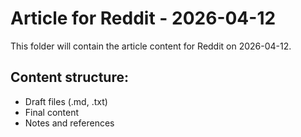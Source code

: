 # Article for Reddit - 2026-04-12

This folder will contain the article content for Reddit on 2026-04-12.

## Content structure:
- Draft files (.md, .txt)
- Final content
- Notes and references
